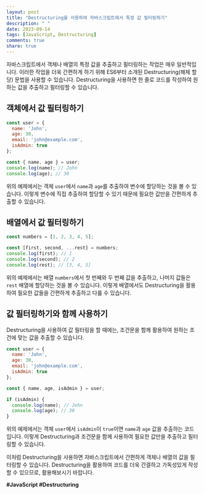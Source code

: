 ```yaml
---
layout: post
title: "Destructuring을 사용하여 자바스크립트에서 특정 값 필터링하기"
description: " "
date: 2023-09-14
tags: [JavaScript, Destructuring]
comments: true
share: true
---
```


자바스크립트에서 객체나 배열의 특정 값을 추출하고 필터링하는 작업은 매우 일반적입니다. 이러한 작업을 더욱 간편하게 하기 위해 ES6부터 소개된 Destructuring(해체 할당) 문법을 사용할 수 있습니다. Destructuring을 사용하면 한 줄로 코드를 작성하여 원하는 값을 추출하고 필터링할 수 있습니다.

## 객체에서 값 필터링하기

```javascript
const user = {
  name: 'John',
  age: 30,
  email: 'john@example.com',
  isAdmin: true
};

const { name, age } = user;
console.log(name); // John
console.log(age); // 30
```

위의 예제에서는 객체 `user`에서 `name`과 `age`를 추출하여 변수에 할당하는 것을 볼 수 있습니다. 이렇게 변수에 직접 추출하여 할당할 수 있기 때문에 필요한 값만을 간편하게 추출할 수 있습니다.

## 배열에서 값 필터링하기

```javascript
const numbers = [1, 2, 3, 4, 5];

const [first, second, ...rest] = numbers;
console.log(first); // 1
console.log(second); // 2
console.log(rest); // [3, 4, 5]
```

위의 예제에서는 배열 `numbers`에서 첫 번째와 두 번째 값을 추출하고, 나머지 값들은 `rest` 배열에 할당하는 것을 볼 수 있습니다. 이렇게 배열에서도 Destructuring을 활용하여 필요한 값들을 간편하게 추출하고 다룰 수 있습니다.

## 값 필터링하기와 함께 사용하기

Destructuring을 사용하여 값 필터링을 할 때에는, 조건문을 함께 활용하여 원하는 조건에 맞는 값을 추출할 수 있습니다.

```javascript
const user = {
  name: 'John',
  age: 30,
  email: 'john@example.com',
  isAdmin: true
};

const { name, age, isAdmin } = user;

if (isAdmin) {
  console.log(name); // John
  console.log(age); // 30
}
```

위의 예제에서는 객체 `user`에서 `isAdmin`이 `true`이면 `name`과 `age` 값을 추출하는 코드입니다. 이렇게 Destructuring과 조건문을 함께 사용하여 필요한 값만을 추출하고 필터링할 수 있습니다.

이처럼 Destructuring을 사용하면 자바스크립트에서 간편하게 객체나 배열의 값을 필터링할 수 있습니다. Destructuring을 활용하여 코드를 더욱 간결하고 가독성있게 작성할 수 있으므로, 활용해보시기 바랍니다.

**#JavaScript #Destructuring**